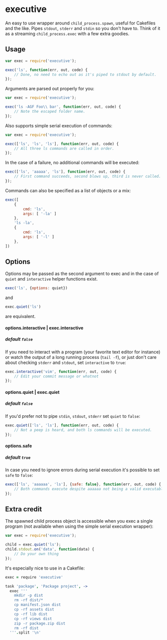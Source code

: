 # executive

An easy to use wrapper around `child_process.spawn`, useful for Cakefiles and the like. Pipes `stdout`, `stderr` and `stdin` so you don't have to. Think of it as a streaming `child_process.exec` with a few extra goodies.

## Usage

```javascript
var exec = require('executive');

exec('ls', function(err, out, code) {
    // Done, no need to echo out as it's piped to stdout by default.
});
```

Arguments are parsed out properly for you:
```javascript
var exec = require('executive');

exec('ls -AGF Foo\\ bar', function(err, out, code) {
    // Note the escaped folder name.
});
```

Also supports simple serial execution of commands:
```javascript
var exec = require('executive');

exec(['ls', 'ls', 'ls'], function(err, out, code) {
    // All three ls commands are called in order.
});
```

In the case of a failure, no additional commands will be executed:
```javascript
exec(['ls', 'aaaaa', 'ls'], function(err, out, code) {
    // First command succeeds, second blows up, third is never called.
});
```

Commands can also be specified as a list of objects or a mix:
```javascript
exec([
    {
        cmd: 'ls',
        args: [ '-la' ]
    },
    'ls -la',
    {
        cmd: 'ls',
        args: [ '-l' ]
    },
])
```

## Options
Options may be passed as the second argument to exec and in the case of `quiet`
and `interactive` helper functions exist.

```javascript
exec('ls', {options: quiet})
```

and

```javascript
exec.quiet('ls')
```

are equivalent.

#### options.interactive | exec.interactive
##### default `false`

If you need to interact with a program (your favorite text editor for instance)
or watch the output of a long running process (`tail -f`), or just don't care
about checking `stderr` and `stdout`, set `interactive` to `true`:

```javascript
exec.interactive('vim', function(err, out, code) {
    // Edit your commit message or whatnot
});
```

#### options.quiet | exec.quiet
##### default `false`

If you'd prefer not to pipe `stdin`, `stdout`, `stderr` set `quiet` to `false`:
```javascript
exec.quiet(['ls', 'ls'], function(err, out, code) {
    // Not a peep is heard, and both ls commands will be executed.
});
```

#### options.safe
##### default `true`

In case you need to ignore errors during serial execution it's possible to set
`safe` to `false`:

```javascript
exec(['ls', 'aaaaaa', 'ls'], {safe: false}, function(err, out, code) {
    // Both commands execute despite aaaaaa not being a valid executable.
});
```

## Extra credit
The spawned child process object is accessible when you exec a single program
(not available when using the simple serial execution wrapper):

```javascript
var exec = require('executive');

child = exec.quiet('ls');
child.stdout.on('data', function(data) {
    // Do your own thing
});
```

It's especially nice to use in a Cakefile:
```coffeescript
exec = require 'executive'

task 'package', 'Package project', ->
  exec '''
    mkdir -p dist
    rm -rf dist/*
    cp manifest.json dist
    cp -rf assets dist
    cp -rf lib dist
    cp -rf views dist
    zip -r package.zip dist
    rm -rf dist
  '''.split '\n'
```
